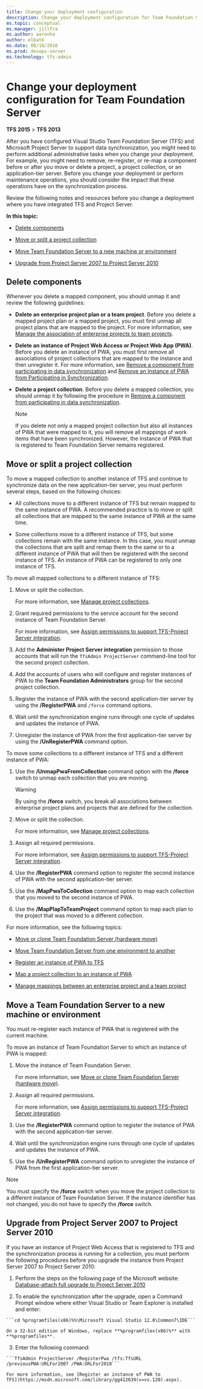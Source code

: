 ```yaml
---
title: Change your deployment configuration 
description: Change your deployment configuration for Team Foundation Server (TFS)
ms.topic: conceptual
ms.manager: jillfra
ms.author: aaronha
author: elbatk
ms.date: 08/18/2016
ms.prod: devops-server
ms.technology: tfs-admin
---
```


# Change your deployment configuration for Team Foundation Server

**TFS 2015** > **TFS 2013**

After you have configured Visual Studio Team Foundation Server (TFS) and
Microsoft Project Server to support data synchronization, you might need
to perform additional administrative tasks when you change your
deployment. For example, you might need to remove, re-register, or
re-map a component before or after you move or delete a project, a
project collection, or an application-tier server. Before you
change your deployment or perform maintenance operations, you should
consider the impact that these operations have on the synchronization
process.

Review the following notes and resources before you change a deployment
where you have integrated TFS and Project Server.

**In this topic:**

-   [Delete components](#deleting)

-   [Move or split a project collection](#tpc)

-   [Move Team Foundation Server to a new machine or environment](#tfs)

-   [Upgrade from Project Server 2007 to Project Server 2010](#upgrading)

<a name="deleting"></a>
## Delete components

Whenever you delete a mapped component, you should unmap it and review
the following guidelines:

-   **Delete an enterprise project plan or a team
    project**. Before you delete a mapped project plan or a mapped
    project, you must first unmap all project plans that are mapped
    to the project. For more information, see [Manage the
    association of enterprise projects to team
    projects](https://msdn.microsoft.com/library/gg412651(v=vs.120).aspx).

-   **Delete an instance of Project Web Access or
    Project Web App (PWA)**. Before you delete an instance of PWA,
    you must first remove all associations of project collections
    that are mapped to the instance and then unregister it. For more
    information, see [Remove a component from participating in
    data
    synchronization](https://msdn.microsoft.com/library/gg412644(v=vs.120).aspx)
    and [Remove an Instance of PWA from Participating in
    Synchronization](https://msdn.microsoft.com/library/gg412644(v=vs.120).aspx#removepwa).

-   **Delete a project collection**. Before
    you delete a mapped collection, you should unmap it by following the
    procedure in [Remove a component from participating in data
    synchronization](https://msdn.microsoft.com/library/gg412644(v=vs.120).aspx).

    > [!NOTE]
    > If you delete not only a mapped project collection but also all
    > instances of PWA that were mapped to it, you will remove all mappings of
    > work items that have been synchronized. However, the instance of PWA
    > that is registered to Team Foundation Server remains registered.


<a name="tpc"></a>
## Move or split a project collection

To move a mapped collection to another instance of TFS and continue to
synchronize data on the new application-tier server, you must perform
several steps, based on the following choices:

-   All collections move to a different instance of TFS but remain
    mapped to the same instance of PWA. A recommended practice is to
    move or split all collections that are mapped to the same instance
    of PWA at the same time.

-   Some collections move to a different instance of TFS, but some
    collections remain with the same instance. In this case, you must
    unmap the collections that are split and remap them to the same or
    to a different instance of PWA that will then be registered with the
    second instance of TFS. An instance of PWA can be registered to only
    one instance of TFS.

To move all mapped collections to a different instance of TFS:

  1.  Move or split the collection.

      For more information, see [Manage project collections](manage-team-project-collections.md).

  2.  Grant required permissions to the service account for the second
      instance of Team Foundation Server.

      For more information, see [Assign permissions to support
      TFS-Project Server
      integration](https://msdn.microsoft.com/library/gg412653(v=vs.120).aspx).

  3.  Add the **Administer Project Server
      integration** permission to those accounts that will run the
      ```TfsAdmin ProjectServer``` command-line tool for the second project collection.

  4.  Add the accounts of users who will configure and register instances
      of PWA to the **Team Foundation
      Administrators** group for the second project collection.

  5.  Register the instance of PWA with the second application-tier server
      by using the **/RegisterPWA** and ```/force``` command options.

  6.  Wait until the synchronization engine runs through one cycle of
      updates and updates the instance of PWA.

  7.  Unregister the instance of PWA from the first application-tier
      server by using the **/UnRegisterPWA** command option.

To move some collections to a different instance of TFS and a different instance of PWA:

  1.  Use the **/UnmapPwaFromCollection** command option with the
      **/force** switch to unmap each collection that you are moving.

      > [!WARNING]
      > By using the **/force** switch, you break all associations between
      > enterprise project plans and projects that are defined for
      > the collection.

  2.  Move or split the collection.

      For more information, see [Manage project collections](manage-team-project-collections.md).

  3.  Assign all required permissions.

      For more information, see [Assign permissions to support
      TFS-Project Server
      integration](https://msdn.microsoft.com/library/gg412653(v=vs.120).aspx).

  4.  Use the **/RegisterPWA** command option to register the second
      instance of PWA with the second application-tier server.

  5.  Use the **/MapPwaToCollection** command option to map each
      collection that you moved to the second instance of PWA.

  6.  Use the **/MapPlapToTeamProject** command option to map each plan to
      the project that was moved to a different collection.

For more information, see the following topics:

-   [Move or clone Team Foundation Server (hardware move)](move-clone-hardware.md)
    

-   [Move Team Foundation Server from one environment to another](move-across-domains.md)
    

-   [Register an instance of PWA to TFS](https://msdn.microsoft.com/library/gg412639(v=vs.120).aspx)
    

-   [Map a project collection to an instance of PWA](https://msdn.microsoft.com/library/gg412654(v=vs.120).aspx)
    

-   [Manage mappings between an enterprise project and a team
    project](https://msdn.microsoft.com/library/gg412638(v=vs.120).aspx)


<a name="tfs"></a>
## Move a Team Foundation Server to a new machine or environment

You must re-register each instance of PWA that is registered with the
current machine.

To move an instance of Team Foundation Server to which an instance of PWA is mapped:

  1.  Move the instance of Team Foundation Server.

      For more information, see [Move or clone Team Foundation Server (hardware move)](move-clone-hardware.md).

  2.  Assign all required permissions.

      For more information, see [Assign permissions to support
      TFS-Project Server
      integration](https://msdn.microsoft.com/library/gg412653(v=vs.120).aspx).

  3.  Use the **/RegisterPWA** command option to register the instance of
      PWA with the second application-tier server.

  4.  Wait until the synchronization engine runs through one cycle of
      updates and updates the instance of PWA.

  5.  Use the **/UnRegisterPWA** command option to unregister the instance
      of PWA from the first application-tier server.

> [!NOTE]
> You must specify the **/force** switch when you move the project
> collection to a different instance of Team Foundation Server. If the
> instance identifier has not changed, you do not have to specify the
> **/force** switch.

<a name="upgrading"></a>
## Upgrade from Project Server 2007 to Project Server 2010

If you have an instance of Project Web Access that is registered to TFS
and the synchronization process is running for a collection, you must
perform the following procedures before you upgrade the instance from
Project Server 2007 to Project Server 2010:

  1.  Perform the steps on the following page of the Microsoft website:
      [Database-attach full upgrade to Project Server
      2010](http://go.microsoft.com/fwlink/?LinkId=211859)

  2.  To enable the synchronization after the upgrade, open a Command
      Prompt window where either Visual Studio or Team Explorer is
      installed and enter:

    ```cd %programfiles(x86)%%\Microsoft Visual Studio 12.0\Common7\IDE```

    On a 32-bit edition of Windows, replace **%programfiles(x86)%** with **%programfiles**.

  3.  Enter the following command:

    ```TfsAdmin ProjectServer /RegisterPwa /tfs:TfsURL /previousPWA:URLFor2007 /PWA:URLFor2010```

    For more information, see [Register an instance of PWA to
    TFS](https://msdn.microsoft.com/library/gg412639(v=vs.120).aspx).

